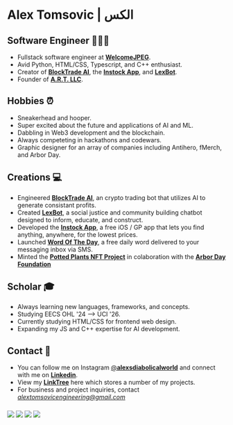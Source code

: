# Alex Tomsovic | الکس


## Software Engineer 👨🏻‍💻
- Fullstack software engineer at [**WelcomeJPEG**](https://welcomejpeg.com). 
- Avid Python, HTML/CSS, Typescript, and C++ enthusiast.
- Creator of [**BlockTrade AI**](https://blocktradeai.com), the [**Instock App**](https://instockapp.org), and [**LexBot**](https://lexbot.org).
- Founder of [**A.R.T. LLC**](https://alextomsovic1.wixsite.com/artcorp).

## Hobbies ⏰
- Sneakerhead and hooper.
- Super excited about the future and applications of AI and ML.
- Dabbling in Web3 development and the blockchain.
- Always competeting in hackathons and codewars.
- Graphic designer for an array of companies including Antihero, fMerch, and Arbor Day.

## Creations 💻
- Engineered [**BlockTrade AI**](https://blocktradeai.com), an crypto trading bot that utilizes AI to generate consistant profits. 
- Created [**LexBot**](https://lexbot.org), a social justice and community building chatbot designed to inform, educate, and construct.
- Developed the [**Instock App**](https://instockapp.org), a free iOS / GP app that lets you find anything, anywhere, for the lowest prices.
- Launched [**Word Of The Day**](https://linktr.ee/wordtoday), a free daily word delivered to your messaging inbox via SMS.
- Minted the [**Potted Plants NFT Project**](https://opensea.io/pottedplantsnft) in colaboration with the [**Arbor Day Foundation**](https://www.arborday.org/) 

## Scholar 🎓
- Always learning new languages, frameworks, and concepts.
- Studying EECS OHL '24 --> UCI '26.
- Currently studying HTML/CSS for frontend web design. 
- Expanding my JS and C++ expertise for AI development. 

## Contact 📩
- You can follow me on Instagram [@**alexsdiabolicalworld**](https://instagram.com/alexsdiabolicalworld) and connect with me on [**Linkedin**](www.linkedin.com/in/alexandertomsovic).
- View my [**LinkTree**](https://linktr.ee/alextomsovic) here which stores a number of my projects. 
- For business and project inquiries, contact *alextomsovicengineering@gmail.com*

###
![](https://komarev.com/ghpvc/?username=alexandertomsovic&style=flat-square&color=ff0000)
[![](https://img.shields.io/static/v1?label=Instock+Users&style=flat-square&message=10,441&color=3E77B6)](https://instockapp.org)
[![](https://img.shields.io/static/v1?label=BlockTrade+AI+Trades+Executed&style=flat-square&message=2,463,012&color=421C52)](https://blocktradeai.com)
[![](https://img.shields.io/static/v1?label=Trees+Planted+With+Potted+Plants+Project&style=flat-square&message=285&color=brightgreen)](https://arborday.org)
